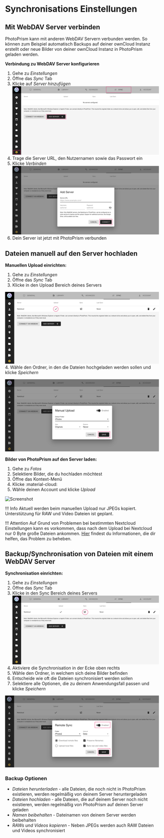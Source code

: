 # Synchronisations Einstellungen #

## Mit WebDAV Server verbinden ##
PhotoPrism kann mit anderen WebDAV Servern verbunden werden. So können zum Beispiel automatisch Backups auf deiner ownCloud Instanz erstellt oder
neue Bilder von deiner ownCloud Instanz in PhotoPrism geladen werden.

**Verbindung zu WebDAV Server konfigurieren**

1. Gehe zu *Einstellungen*
2. Öffne das *Sync* Tab
3. Klicke auf *Server hinzufügen*
   ![Screenshot](img/sync-1.png)
4.  Trage die Server URL, den Nutzernamen sowie das Passwort ein
5. Klicke *Verbinden*
   ![Screenshot](img/sync-2.png)
6. Dein Server ist jetzt mit PhotoPrism verbunden

## Dateien manuell auf den Server hochladen ##
**Manuellen Upload einrichten:**

1. Gehe zu *Einstellungen*
2. Öffne das *Sync* Tab
3. Klicke in den Upload Bereich deines Servers

![Screenshot](img/sync-upload-1.png)
4. Wähle den Ordner, in den die Dateien hochgeladen werden sollen und klicke *Speichern*

![Screenshot](img/sync-upload-2.png)

**Bilder von PhotoPrism auf den Server laden:**

1. Gehe zu *Fotos*
2. Selektiere Bilder, die du hochladen möchtest
3. Öffne das Kontext-Menü
4. Klicke :material-cloud:
5. Wähle deinen Account und klicke *Upload*

![Screenshot](img/upload-3.png)

!!! Info
	Aktuell werden beim manuellen Upload nur JPEGs kopiert.
	Unterstützung für RAW und Video Dateien ist geplant.

!!! Attention
	Auf Grund von Problemen bei bestimmten Nextcloud Einstellungen kann es vorkommen, dass nach dem Upload bei Nextcloud nur 0 Byte große Dateien ankommen. 
	[Hier](https://github.com/photoprism/photoprism/issues/443) findest du Informationen, die dir helfen, das Problem zu beheben.

## Backup/Synchronisation von Dateien mit einem WebDAV Server ##
**Synchronisation einrichten:**

1. Gehe zu *Einstellungen*
2. Öffne das *Sync* Tab
3. Klicke in den Sync Bereich deines Servers
   ![Screenshot](img/sync-sync-1.png)
4. Aktiviere die Synchronisation in der Ecke oben rechts
5. Wähle den Ordner, in welchem sich deine Bilder befinden
6. Entscheide wie oft die Dateien synchronisiert werden sollen
7. Selektiere alle Optionen, die zu deinem Anwendungsfall passen und klicke *Speichern*

![Screenshot](img/sync-sync-2.png)

### Backup Optionen ###
* *Dateien herunterladen*  - alle Dateien, die noch nicht in PhotoPrism existieren, werden regelmäßig von deinem Server heruntergeladen
* *Dateien hochladen* - alle Dateien, die auf deinem Server noch nicht existieren, werden regelmäßig von PhotoPrism auf deinen Server geladen
* *Namen beibehalten* - Dateinamen von deinem Server werden beibehalten
* *RAWs und Videos kopieren* - Neben JPEGs werden auch RAW Dateien und Videos synchronisiert
